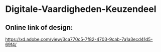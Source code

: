 # Digitale-Vaardigheden-Keuzendeel

## Online link of design: ##
https://xd.adobe.com/view/3ca770c5-7f82-4703-9cab-7a1a3ecd41d5-69f4/